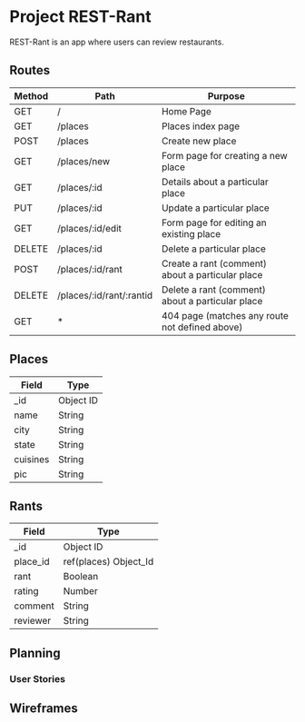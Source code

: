 # Project REST-Rant

REST-Rant is an app where users can review restaurants.

## Routes

| Method | Path| Purpose |
| --- | --- | ---|
| GET | / | Home Page |
| GET | /places | Places index page |
| POST | /places | Create new place |
| GET | /places/new | Form page for creating a new place |
| GET | /places/:id | Details about a particular place |
| PUT | /places/:id | Update a particular place |
| GET | /places/:id/edit | Form page for editing an existing place |
| DELETE | /places/:id | Delete a particular place |
| POST | /places/:id/rant |Create a rant (comment) about a particular place |
| DELETE | /places/:id/rant/:rantid | Delete a rant (comment) about a particular place |
| GET | * | 404 page (matches any route not defined above) |

## Places

| Field | Type |
| --- | --- |
| _id | Object ID |
| name | String |
| city | String |
| state | String |
| cuisines | String |
| pic | String |

## Rants

| Field | Type |
| --- | --- |
| _id | Object ID |
| place_id | ref(places) Object_Id |
| rant | Boolean |
| rating | Number |
| comment | String |
| reviewer | String |

## Planning

### User Stories

## Wireframes